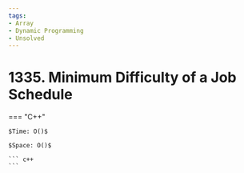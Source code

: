```yaml
---
tags:
- Array
- Dynamic Programming
- Unsolved
---
```



# 1335. Minimum Difficulty of a Job Schedule

=== "C++"

    $Time: O()$

    $Space: O()$

    ``` c++
    ```